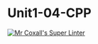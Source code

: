 # Unit1-04-CPP
[![Mr Coxall's Super Linter](https://github.com/ICS3U-Programming-CarolynWP/Unit1-04-CPP/workflows/Mr%20Coxall's%20Super%20Linter/badge.svg)](https://github.com/ICS3U-Programming-CarolynWP/Unit1-04-CPP/actions/)
